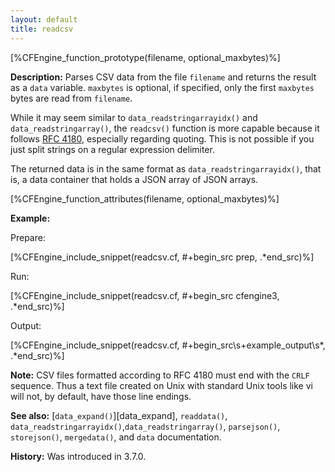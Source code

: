 ```yaml
---
layout: default
title: readcsv
---
```


[%CFEngine_function_prototype(filename, optional_maxbytes)%]

**Description:**
Parses CSV data from the file `filename` and returns the result as a `data` variable.
`maxbytes` is optional, if specified, only the first `maxbytes` bytes are read from `filename`.

While it may seem similar to `data_readstringarrayidx()` and
`data_readstringarray()`, the `readcsv()` function is more capable
because it follows [RFC 4180](http://www.ietf.org/rfc/rfc4180.txt),
especially regarding quoting. This is not possible if you just split
strings on a regular expression delimiter.

The returned data is in the same format as
`data_readstringarrayidx()`, that is, a data container that holds a
JSON array of JSON arrays.

[%CFEngine_function_attributes(filename, optional_maxbytes)%]

**Example:**

Prepare:

[%CFEngine_include_snippet(readcsv.cf, #\+begin_src prep, .*end_src)%]

Run:

[%CFEngine_include_snippet(readcsv.cf, #\+begin_src cfengine3, .*end_src)%]

Output:

[%CFEngine_include_snippet(readcsv.cf, #\+begin_src\s+example_output\s*, .*end_src)%]

**Note:** CSV files formatted according to RFC 4180 must end with the `CRLF`
sequence. Thus a text file created on Unix with standard Unix tools
like vi will not, by default, have those line endings.

**See also:** [`data_expand()`][data_expand], `readdata()`, `data_readstringarrayidx()`,`data_readstringarray()`, `parsejson()`, `storejson()`, `mergedata()`, and `data` documentation.

**History:** Was introduced in 3.7.0.
